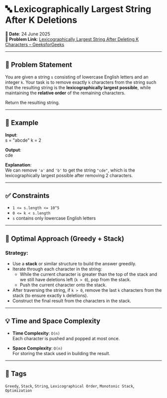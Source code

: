 # 🔤 Lexicographically Largest String After K Deletions

**📅 Date**: 24 June 2025  
**🔗 Problem Link**: [Lexicographically Largest String After Deleting K Characters – GeeksforGeeks](https://www.geeksforgeeks.org/problems/lexicographically-largest-string-after-deleting-k-characters/1)

---

## 📝 Problem Statement

You are given a string `s` consisting of lowercase English letters and an integer `k`. Your task is to remove exactly `k` characters from the string such that the resulting string is the **lexicographically largest possible**, while maintaining the **relative order** of the remaining characters.

Return the resulting string.

---

## 🧪 Example

**Input**:  
s = "abcde"
k = 2

**Output**:  
cde


**Explanation**:  
We can remove `'a'` and `'b'` to get the string `"cde"`, which is the lexicographically largest possible after removing 2 characters.

---

## ✅ Constraints

- `1 <= s.length <= 10^5`
- `0 <= k < s.length`
- `s` contains only lowercase English letters

---

## 🚀 Optimal Approach (Greedy + Stack)

### Strategy:
- Use a **stack** or similar structure to build the answer greedily.
- Iterate through each character in the string:
  - While the current character is greater than the top of the stack and we still have deletions left (`k > 0`), pop from the stack.
  - Push the current character onto the stack.
- After traversing the string, if `k > 0`, remove the last `k` characters from the stack (to ensure exactly `k` deletions).
- Construct the final result from the characters in the stack.

---

## 💡 Time and Space Complexity

- **Time Complexity**: `O(n)`  
  Each character is pushed and popped at most once.
  
- **Space Complexity**: `O(n)`  
  For storing the stack used in building the result.

---

## 📌 Tags

`Greedy`, `Stack`, `String`, `Lexicographical Order`, `Monotonic Stack`, `Optimization`
